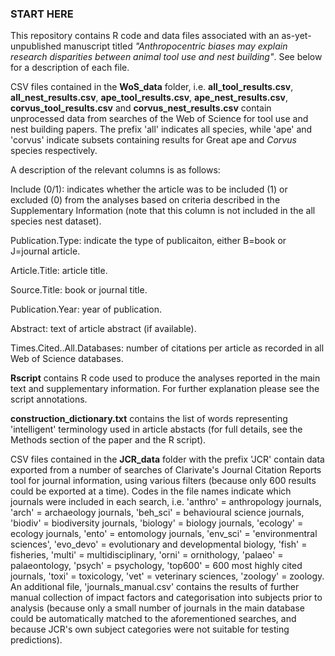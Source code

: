 ### START HERE ###

This repository contains R code and data files associated with an as-yet-unpublished manuscript titled _"Anthropocentric biases may explain research disparities between animal tool use and nest building"_. See below for a description of each file.

CSV files contained in the **WoS_data** folder, i.e. **all_tool_results.csv**, **all_nest_results.csv**, **ape_tool_results.csv**, **ape_nest_results.csv**, **corvus_tool_results.csv** and **corvus_nest_results.csv** contain unprocessed data from searches of the Web of Science for tool use and nest building papers. The prefix 'all' indicates all species, while 'ape' and 'corvus' indicate subsets containing results for Great ape and _Corvus_ species respectively. 

A description of the relevant columns is as follows:

Include (0/1): indicates whether the article was to be included (1) or excluded (0) from the analyses based on criteria described in the Supplementary Information (note that this column is not included in the all species nest dataset).

Publication.Type: indicate the type of publicaiton, either B=book or J=journal article.

Article.Title: article title.

Source.Title: book or journal title.

Publication.Year: year of publication.

Abstract: text of article abstract (if available).

Times.Cited..All.Databases: number of citations per article as recorded in all Web of Science databases.

**Rscript** contains R code used to produce the analyses reported in the main text and supplementary information. For further explanation please see the script annotations.

**construction_dictionary.txt** contains the list of words representing 'intelligent' terminology used in article abstacts (for full details, see the Methods section of the paper and the R script). 

CSV files contained in the **JCR_data** folder with the prefix 'JCR' contain data exported from a number of searches of Clarivate's Journal Citation Reports tool for journal information, using various filters (because only 600 results could be exported at a time). Codes in the file names indicate which journals were included in each search, i.e. 'anthro' = anthropology journals, 'arch' = archaeology journals, 'beh_sci' = behavioural science journals, 'biodiv' = biodiversity journals, 'biology' = biology journals, 'ecology' = ecology journals, 'ento' = entomology journals, 'env_sci' = 'environmentral sciences', 'evo_devo' = evolutionary and developmental biology, 'fish' = fisheries, 'multi' = multidisciplinary, 'orni' = ornithology, 'palaeo' = palaeontology, 'psych' = psychology, 'top600' = 600 most highly cited journals, 'toxi' = toxicology, 'vet' = veterinary sciences, 'zoology' = zoology. An additional file, 'journals_manual.csv' contains the results of further manual collection of impact factors and categorisation into subjects prior to analysis (because only a small number of journals in the main database could be automatically matched to the aforementioned searches, and because JCR's own subject categories were not suitable for testing predictions). 

